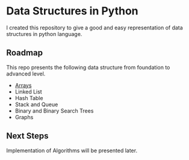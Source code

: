 # Data Structures in Python

I created this repository to give a good and easy representation of data structures
in python language.

## Roadmap
This repo presents the following data structure from foundation to advanced level.
- [Arrays](Arrays/Arrays.md)
- Linked List
- Hash Table
- Stack and Queue
- Binary and Binary Search Trees
- Graphs


## Next Steps

Implementation of Algorithms will be presented later.